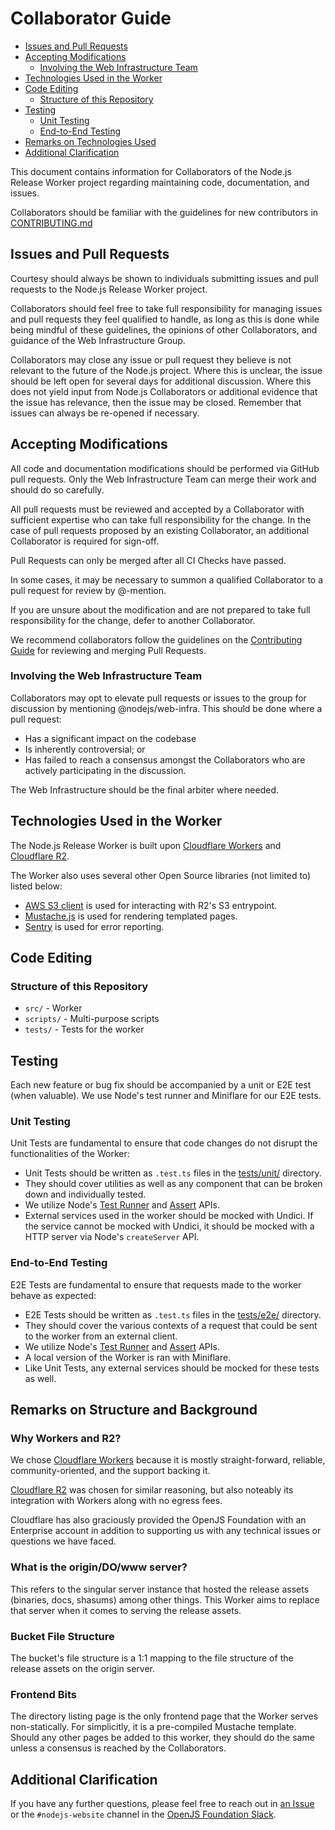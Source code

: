 # Collaborator Guide

- [Issues and Pull Requests](#issues-and-pull-requests)
- [Accepting Modifications](#accepting-modifications)
  - [Involving the Web Infrastructure Team](#involving-the-web-infrastructure-team)
- [Technologies Used in the Worker](#technologies-used-in-the-worker)
- [Code Editing](#code-editing)
  - [Structure of this Repository](#structure-of-this-repository)
- [Testing](#testing)
  - [Unit Testing](#unit-testing)
  - [End-to-End Testing](#end-to-end-testing)
- [Remarks on Technologies Used](#remarks-on-technologies-used)
- [Additional Clarification](#additional-clarification)

This document contains information for Collaborators of the Node.js Release Worker project regarding maintaining code, documentation, and issues.

Collaborators should be familiar with the guidelines for new contributors in [CONTRIBUTING.md](./CONTRIBUTING.md)

## Issues and Pull Requests

Courtesy should always be shown to individuals submitting issues and pull requests to the Node.js Release Worker project.

Collaborators should feel free to take full responsibility for managing issues and pull requests they feel qualified to handle, as long as this is done while being mindful of these guidelines, the opinions of other Collaborators, and guidance of the Web Infrastructure Group.

Collaborators may close any issue or pull request they believe is not relevant to the future of the Node.js project. Where this is unclear, the issue should be left open for several days for additional discussion. Where this does not yield input from Node.js Collaborators or additional evidence that the issue has relevance, then the issue may be closed. Remember that issues can always be re-opened if necessary.

## Accepting Modifications

All code and documentation modifications should be performed via GitHub pull requests. Only the Web Infrastructure Team can merge their work and should do so carefully.

All pull requests must be reviewed and accepted by a Collaborator with sufficient expertise who can take full responsibility for the change. In the case of pull requests proposed by an existing Collaborator, an additional Collaborator is required for sign-off.

Pull Requests can only be merged after all CI Checks have passed.

In some cases, it may be necessary to summon a qualified Collaborator to a pull request for review by @-mention.

If you are unsure about the modification and are not prepared to take full responsibility for the change, defer to another Collaborator.

We recommend collaborators follow the guidelines on the [Contributing Guide](./CONTRIBUTING.md) for reviewing and merging Pull Requests.

### Involving the Web Infrastructure Team

Collaborators may opt to elevate pull requests or issues to the group for discussion by mentioning @nodejs/web-infra. This should be done where a pull request:

- Has a significant impact on the codebase
- Is inherently controversial; or
- Has failed to reach a consensus amongst the Collaborators who are actively participating in the discussion.

The Web Infrastructure should be the final arbiter where needed.

## Technologies Used in the Worker

The Node.js Release Worker is built upon [Cloudflare Workers](https://developers.cloudflare.com/workers/) and [Cloudflare R2](https://developers.cloudflare.com/r2/).

The Worker also uses several other Open Source libraries (not limited to) listed below:

- [AWS S3 client](https://www.npmjs.com/package/@aws-sdk/client-s3) is used for interacting with R2's S3 entrypoint.
- [Mustache.js](https://www.npmjs.com/package/mustache) is used for rendering templated pages.
- [Sentry](https://sentry.io/about) is used for error reporting.

## Code Editing

### Structure of this Repository

- `src/` - Worker
- `scripts/` - Multi-purpose scripts
- `tests/` - Tests for the worker

## Testing

Each new feature or bug fix should be accompanied by a unit or E2E test (when valuable). We use Node's test runner and Miniflare for our E2E tests.

### Unit Testing

Unit Tests are fundamental to ensure that code changes do not disrupt the functionalities of the Worker:

- Unit Tests should be written as `.test.ts` files in the [tests/unit/](./tests/unit/) directory.
- They should cover utilities as well as any component that can be broken down and individually tested.
- We utilize Node's [Test Runner](https://nodejs.org/api/test.html) and [Assert](https://nodejs.org/api/assert.html) APIs.
- External services used in the worker should be mocked with Undici. If the service cannot be mocked with Undici, it should be mocked with a HTTP server via Node's `createServer` API.

### End-to-End Testing

E2E Tests are fundamental to ensure that requests made to the worker behave as expected:

- E2E Tests should be written as `.test.ts` files in the [tests/e2e/](./tests/e2e/) directory.
- They should cover the various contexts of a request that could be sent to the worker from an external client.
- We utilize Node's [Test Runner](https://nodejs.org/api/test.html) and [Assert](https://nodejs.org/api/assert.html) APIs.
- A local version of the Worker is ran with Miniflare.
- Like Unit Tests, any external services should be mocked for these tests as well.

## Remarks on Structure and Background

### Why Workers and R2?

We chose [Cloudflare Workers](https://workers.cloudflare.com) because it is mostly straight-forward, reliable, community-oriented, and the support backing it.

[Cloudflare R2](https://www.cloudflare.com/developer-platform/r2/) was chosen for similar reasoning, but also noteably its integration with Workers along with no egress fees.

Cloudflare has also graciously provided the OpenJS Foundation with an Enterprise account in addition to supporting us with any technical issues or questions we have faced.

### What is the origin/DO/www server?

This refers to the singular server instance that hosted the release assets (binaries, docs, shasums) among other things.
This Worker aims to replace that server when it comes to serving the release assets.

### Bucket File Structure

The bucket's file structure is a 1:1 mapping to the file structure of the release assets on the origin server.

### Frontend Bits

The directory listing page is the only frontend page that the Worker serves non-statically. For simplicitly, it is a pre-compiled Mustache template.
Should any other pages be added to this worker, they should do the same unless a consensus is reached by the Collaborators.

## Additional Clarification

If you have any further questions, please feel free to reach out in [an Issue](https://github.com/nodejs/release-cloudflare-worker/issues/new) or the `#nodejs-website` channel in the [OpenJS Foundation Slack](https://openjsf.org/collaboration).
